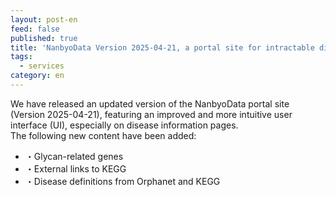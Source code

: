 ```yaml
---
layout: post-en
feed: false
published: true
title: 'NanbyoData Version 2025-04-21, a portal site for intractable diseases, has been released.'
tags:
  - services
category: en
---
```


We have released an updated version of the NanbyoData portal site (Version 2025-04-21), featuring an improved and more intuitive user interface (UI), especially on disease information pages.  
The following new content have been added:
<ul>
<li>・Glycan-related genes</li>
<li>・External links to KEGG</li>
<li>・Disease definitions from Orphanet and KEGG</li>
</ul>
